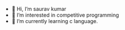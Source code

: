 - 👋 Hi, I’m saurav kumar
- 👀 I’m interested in competitive programming
- 🌱 I’m currently learning c language.
